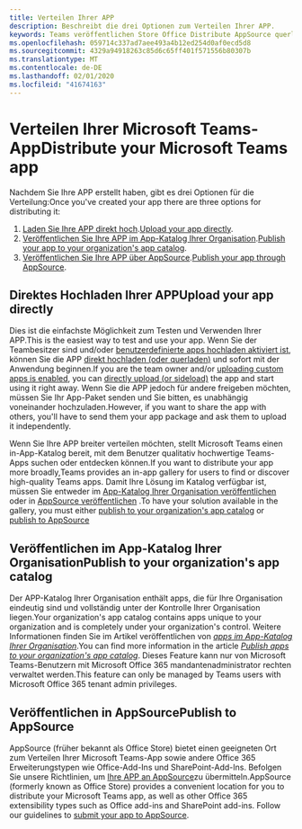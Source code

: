 ```yaml
---
title: Verteilen Ihrer APP
description: Beschreibt die drei Optionen zum Verteilen Ihrer APP.
keywords: Teams veröffentlichen Store Office Distribute AppSource querladen Upload-App
ms.openlocfilehash: 059714c337ad7aee493a4b12ed254d0af0ecd5d8
ms.sourcegitcommit: 4329a94918263c85d6c65ff401f571556b80307b
ms.translationtype: MT
ms.contentlocale: de-DE
ms.lasthandoff: 02/01/2020
ms.locfileid: "41674163"
---
```

# <a name="distribute-your-microsoft-teams-app"></a><span data-ttu-id="ce4f1-104">Verteilen Ihrer Microsoft Teams-App</span><span class="sxs-lookup"><span data-stu-id="ce4f1-104">Distribute your Microsoft Teams app</span></span>

<span data-ttu-id="ce4f1-105">Nachdem Sie Ihre APP erstellt haben, gibt es drei Optionen für die Verteilung:</span><span class="sxs-lookup"><span data-stu-id="ce4f1-105">Once you've created your app there are three options for distributing it:</span></span>

1. <span data-ttu-id="ce4f1-106">[Laden Sie Ihre APP direkt hoch](#upload-your-app-directly).</span><span class="sxs-lookup"><span data-stu-id="ce4f1-106">[Upload your app directly](#upload-your-app-directly).</span></span>
2. <span data-ttu-id="ce4f1-107">[Veröffentlichen Sie Ihre APP im App-Katalog Ihrer Organisation](#publish-to-your-organizations-app-catalog).</span><span class="sxs-lookup"><span data-stu-id="ce4f1-107">[Publish your app to your organization's app catalog](#publish-to-your-organizations-app-catalog).</span></span>
3. <span data-ttu-id="ce4f1-108">[Veröffentlichen Sie Ihre APP über AppSource](#publish-to-appsource).</span><span class="sxs-lookup"><span data-stu-id="ce4f1-108">[Publish your app through AppSource](#publish-to-appsource).</span></span>

## <a name="upload-your-app-directly"></a><span data-ttu-id="ce4f1-109">Direktes Hochladen Ihrer APP</span><span class="sxs-lookup"><span data-stu-id="ce4f1-109">Upload your app directly</span></span>

<span data-ttu-id="ce4f1-110">Dies ist die einfachste Möglichkeit zum Testen und Verwenden Ihrer APP.</span><span class="sxs-lookup"><span data-stu-id="ce4f1-110">This is the easiest way to test and use your app.</span></span> <span data-ttu-id="ce4f1-111">Wenn Sie der Teambesitzer sind und/oder [benutzerdefinierte apps hochladen aktiviert ist](/microsoftteams/admin-settings), können Sie die APP [direkt hochladen (oder querladen)](./apps-upload.md) und sofort mit der Anwendung beginnen.</span><span class="sxs-lookup"><span data-stu-id="ce4f1-111">If you are the team owner and/or [uploading custom apps is enabled](/microsoftteams/admin-settings), you can [directly upload (or sideload)](./apps-upload.md) the app and start using it right away.</span></span> <span data-ttu-id="ce4f1-112">Wenn Sie die APP jedoch für andere freigeben möchten, müssen Sie Ihr App-Paket senden und Sie bitten, es unabhängig voneinander hochzuladen.</span><span class="sxs-lookup"><span data-stu-id="ce4f1-112">However, if you want to share the app with others, you'll have to send them your app package and ask them to upload it independently.</span></span> 

<span data-ttu-id="ce4f1-113">Wenn Sie Ihre APP breiter verteilen möchten, stellt Microsoft Teams einen in-App-Katalog bereit, mit dem Benutzer qualitativ hochwertige Teams-Apps suchen oder entdecken können.</span><span class="sxs-lookup"><span data-stu-id="ce4f1-113">If you want to distribute your app more broadly,Teams provides an in-app gallery for users to find or discover high-quality Teams apps.</span></span> <span data-ttu-id="ce4f1-114">Damit Ihre Lösung im Katalog verfügbar ist, müssen Sie entweder im [App-Katalog Ihrer Organisation veröffentlichen](#publish-to-your-organizations-app-catalog) oder in [AppSource veröffentlichen](./appsource/publish.md) .</span><span class="sxs-lookup"><span data-stu-id="ce4f1-114">To have your solution available in the gallery, you must either [publish to your organization's app catalog](#publish-to-your-organizations-app-catalog) or [publish to AppSource](./appsource/publish.md)</span></span> 

## <a name="publish-to-your-organizations-app-catalog"></a><span data-ttu-id="ce4f1-115">Veröffentlichen im App-Katalog Ihrer Organisation</span><span class="sxs-lookup"><span data-stu-id="ce4f1-115">Publish to your organization's app catalog</span></span>

<span data-ttu-id="ce4f1-116">Der APP-Katalog Ihrer Organisation enthält apps, die für Ihre Organisation eindeutig sind und vollständig unter der Kontrolle Ihrer Organisation liegen.</span><span class="sxs-lookup"><span data-stu-id="ce4f1-116">Your organization's app catalog contains apps unique to your organization and is completely under your organization's control.</span></span> <span data-ttu-id="ce4f1-117">Weitere Informationen finden Sie im Artikel veröffentlichen von [*apps im App-Katalog Ihrer Organisation*](/microsoftteams/tenant-apps-catalog-teams).</span><span class="sxs-lookup"><span data-stu-id="ce4f1-117">You can find more information in the article [*Publish apps to your organization's app catalog*](/microsoftteams/tenant-apps-catalog-teams).</span></span> <span data-ttu-id="ce4f1-118">Dieses Feature kann nur von Microsoft Teams-Benutzern mit Microsoft Office 365 mandantenadministrator rechten verwaltet werden.</span><span class="sxs-lookup"><span data-stu-id="ce4f1-118">This feature can only be managed by Teams users with Microsoft Office 365 tenant admin privileges.</span></span>

## <a name="publish-to-appsource"></a><span data-ttu-id="ce4f1-119">Veröffentlichen in AppSource</span><span class="sxs-lookup"><span data-stu-id="ce4f1-119">Publish to AppSource</span></span>

<span data-ttu-id="ce4f1-120">AppSource (früher bekannt als Office Store) bietet einen geeigneten Ort zum Verteilen Ihrer Microsoft Teams-App sowie andere Office 365 Erweiterungstypen wie Office-Add-Ins und SharePoint-Add-Ins. Befolgen Sie unsere Richtlinien, um [Ihre APP an AppSource](./appsource/publish.md)zu übermitteln.</span><span class="sxs-lookup"><span data-stu-id="ce4f1-120">AppSource (formerly known as Office Store) provides a convenient location for you to distribute your Microsoft Teams app, as well as other Office 365 extensibility types such as Office add-ins and SharePoint add-ins. Follow our guidelines to [submit your app to AppSource](./appsource/publish.md).</span></span>
